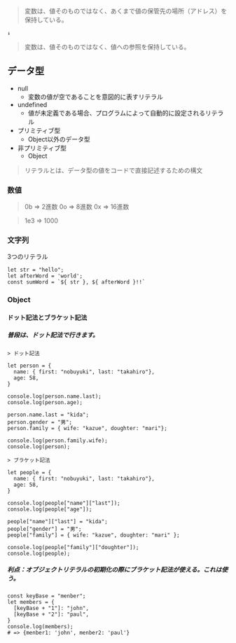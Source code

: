 > 変数は、値そのものではなく、あくまで値の保管先の場所（アドレス）を保持している。

`↓`

> 変数は、値そのものではなく、値への参照を保持している。

## データ型
* null
  * 変数の値が空であることを意図的に表すリテラル
* undefined
  * 値が未定義である場合、プログラムによって自動的に設定されるリテラル
* プリミティブ型
  * Object以外のデータ型
* 非プリミティブ型
  * Object
  
> リテラルとは、データ型の値をコードで直接記述するための構文

### 数値
> 0b => 2進数
> 0o => 8進数
> 0x => 16進数

> 1e3 => 1000

### 文字列

3つのリテラル

```
let str = "hello";
let afterWord = 'world';
const sumWord = `${ str }, ${ afterWord }!!`
```

### Object

#### ドット記法とブラケット記法

##### 普段は、ドット記法で行きます。

```
> ドット記法

let person = {
  name: { first: "nobuyuki", last: "takahiro"},
  age: 58,
}

console.log(person.name.last);
console.log(person.age);

person.name.last = "kida";
person.gender = "男";
person.family = { wife: "kazue", doughter: "mari"};

console.log(person.family.wife);
console.log(person);
```


```
> ブラケット記法

let people = {
  name: { first: "nobuyuki", last: "takahiro"},
  age: 58,
}

console.log(people["name"]["last"]);
console.log(people["age"]);

people["name"]["last"] = "kida";
people["gender"] = "男";
people["family"] = { wife: "kazue", doughter: "mari" };

console.log(people["family"]["doughter"]);
console.log(people);
```

##### 利点：オブジェクトリテラルの初期化の際にブラケット記法が使える。これは使う。

```
const keyBase = "menber";
let members = {
  [keyBase + "1"]: "john",
  [keyBase + "2"]: "paul",
}
console.log(members);
# => {menber1: 'john', menber2: 'paul'}
```

